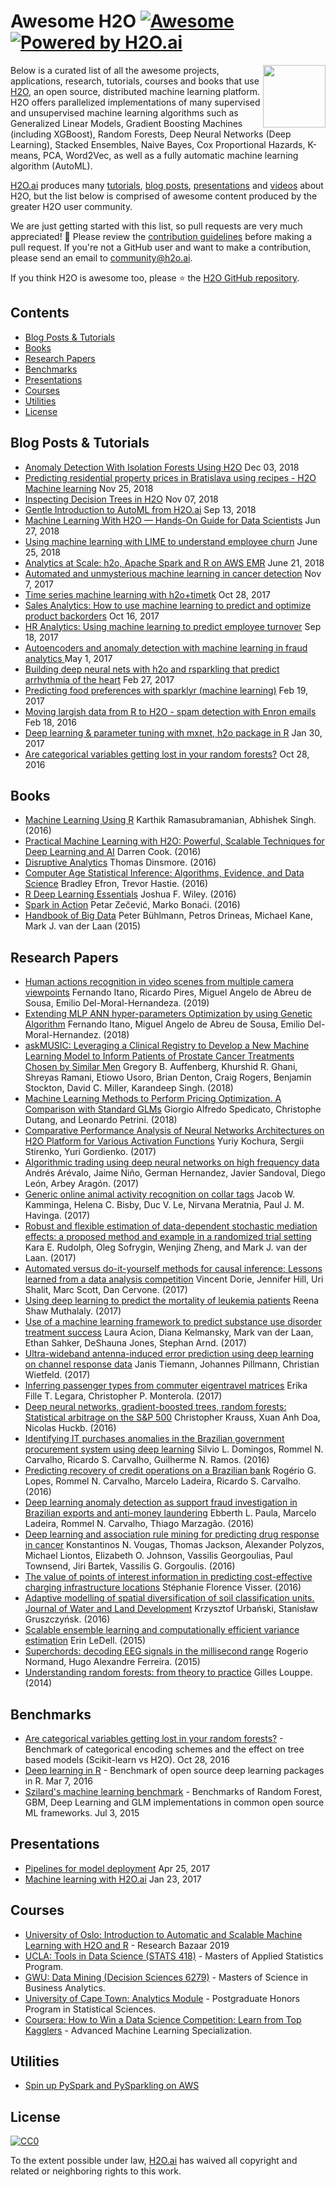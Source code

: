 # Awesome H2O [![Awesome](https://cdn.rawgit.com/sindresorhus/awesome/d7305f38d29fed78fa85652e3a63e154dd8e8829/media/badge.svg)](https://github.com/sindresorhus/awesome) [![Powered by H2O.ai](https://img.shields.io/badge/powered%20by-h2oai-yellow.svg)](https://github.com/h2oai/)

[<img src="https://rawgit.com/h2oai/awesome-h2o/master/h2o_logo.png" align="right" width="100">](https://github.com/h2oai/h2o-3)

Below is a curated list of all the awesome projects, applications, research, tutorials, courses and books that use [H2O](https://github.com/h2oai/h2o-3), an open source, distributed machine learning platform.  H2O offers parallelized implementations of many supervised and unsupervised machine learning algorithms such as Generalized Linear Models, Gradient Boosting Machines (including XGBoost), Random Forests, Deep Neural Networks (Deep Learning), Stacked Ensembles, Naive Bayes, Cox Proportional Hazards, K-means, PCA, Word2Vec, as well as a fully automatic machine learning algorithm (AutoML).

[H2O.ai](http://www.h2o.ai/about/) produces many [tutorials](https://github.com/h2oai/h2o-tutorials), [blog posts](http://blog.h2o.ai/), [presentations](https://github.com/h2oai/h2o-meetups) and [videos](https://www.youtube.com/user/0xdata) about H2O, but the list below is comprised of awesome content produced by the greater H2O user community.

We are just getting started with this list, so pull requests are very much appreciated!  🙏  Please review the [contribution guidelines](contributing.md) before making a pull request.  If you're not a GitHub user and want to make a contribution, please send an email to community@h2o.ai.

If you think H2O is awesome too, please ⭐ the [H2O GitHub repository](https://github.com/h2oai/h2o-3/).

## Contents
- [Blog Posts & Tutorials](#blog-posts--tutorials)
- [Books](#books)
- [Research Papers](#research-papers)
- [Benchmarks](#benchmarks)
- [Presentations](#presentations)
- [Courses](#courses)
- [Utilities](#utilities)
- [License](#license)

## Blog Posts & Tutorials
- [Anomaly Detection With Isolation Forests Using H2O](https://dzone.com/articles/anomaly-detection-with-isolation-forests-using-h2o-1) Dec 03, 2018
- [Predicting residential property prices in Bratislava using recipes - H2O Machine learning](https://www.michal-kapusta.com/post/2018-11-02-predicting-residential-property-prices-in-bratislava-using-recipes-h2o-machine-learning-part-ii/) Nov 25, 2018
- [Inspecting Decision Trees in H2O](https://dzone.com/articles/inspecting-decision-trees-in-h2o) Nov 07, 2018
- [Gentle Introduction to AutoML from H2O.ai](https://medium.com/analytics-vidhya/gentle-introduction-to-automl-from-h2o-ai-a42b393b4ba2) Sep 13, 2018
- [Machine Learning With H2O — Hands-On Guide for Data Scientists](https://dzone.com/articles/machine-learning-with-h2o-hands-on-guide-for-data) Jun 27, 2018
- [Using machine learning with LIME to understand employee churn](http://www.business-science.io/business/2018/06/25/lime-local-feature-interpretation.html) June 25, 2018
- [Analytics at Scale: h2o, Apache Spark and R on AWS EMR](https://redoakstrategic.com/h2oaws/) June 21, 2018
- [Automated and unmysterious machine learning in cancer detection](https://kkulma.github.io/2017-11-07-automated_machine_learning_in_cancer_detection/) Nov 7, 2017
- [Time series machine learning with h2o+timetk](http://www.business-science.io/code-tools/2017/10/28/demo_week_h2o.html) Oct 28, 2017
- [Sales Analytics: How to use machine learning to predict and optimize product backorders](http://www.business-science.io/business/2017/10/16/sales_backorder_prediction.html) Oct 16, 2017
- [HR Analytics: Using machine learning to predict employee turnover](http://www.business-science.io/business/2017/09/18/hr_employee_attrition.html) Sep 18, 2017
- [Autoencoders and anomaly detection with machine learning in fraud analytics ](https://shiring.github.io/machine_learning/2017/05/01/fraud) May 1, 2017
- [Building deep neural nets with h2o and rsparkling that predict arrhythmia of the heart](https://shiring.github.io/machine_learning/2017/02/27/h2o) Feb 27, 2017
- [Predicting food preferences with sparklyr (machine learning)](https://shiring.github.io/machine_learning/2017/02/19/food_spark) Feb 19, 2017
- [Moving largish data from R to H2O - spam detection with Enron emails](https://ellisp.github.io/blog/2017/02/18/svmlite) Feb 18, 2016
- [Deep learning & parameter tuning with mxnet, h2o package in R](http://blog.hackerearth.com/understanding-deep-learning-parameter-tuning-with-mxnet-h2o-package-in-r) Jan 30, 2017
- [Are categorical variables getting lost in your random forests?](http://roamanalytics.com/2016/10/28/are-categorical-variables-getting-lost-in-your-random-forests/) Oct 28, 2016

## Books

- [Machine Learning Using R](https://www.amazon.com/Machine-Learning-Using-Karthik-Ramasubramanian/dp/1484223330) Karthik Ramasubramanian, Abhishek Singh. (2016)
- [Practical Machine Learning with H2O: Powerful, Scalable Techniques for Deep Learning and AI](https://www.amazon.com/Practical-Machine-Learning-H2O-Techniques/dp/149196460X) Darren Cook. (2016)
- [Disruptive Analytics](http://link.springer.com/book/10.1007/978-1-4842-1311-7) Thomas Dinsmore. (2016)
- [Computer Age Statistical Inference: Algorithms, Evidence, and Data Science](https://web.stanford.edu/~hastie/CASI/) Bradley Efron, Trevor Hastie. (2016)
- [R Deep Learning Essentials](https://www.packtpub.com/big-data-and-business-intelligence/r-deep-learning-essentials) Joshua F. Wiley. (2016)
- [Spark in Action](https://www.manning.com/books/spark-in-action) Petar Zečević, Marko Bonaći. (2016)
- [Handbook of Big Data](https://www.crcpress.com/Handbook-of-Big-Data/Buhlmann-Drineas-Kane-van-der-Laan/p/book/9781482249071) Peter Bühlmann, Petros Drineas, Michael Kane, Mark J. van der Laan (2015)

## Research Papers

- [Human actions recognition in video scenes from multiple camera viewpoints](https://www.sciencedirect.com/science/article/pii/S1389041718308970) Fernando Itano, Ricardo Pires, Miguel Angelo de Abreu de Sousa, Emilio Del-Moral-Hernandeza. (2019)
- [Extending MLP ANN hyper-parameters Optimization by using Genetic Algorithm](https://ieeexplore.ieee.org/document/8489520/authors#authors)  Fernando Itano, Miguel Angelo de Abreu de Sousa, Emilio Del-Moral-Hernandez. (2018)
- [askMUSIC: Leveraging a Clinical Registry to Develop a New Machine Learning Model to Inform Patients of Prostate Cancer Treatments Chosen by Similar Men](https://doi.org/10.1016/j.eururo.2018.09.050) Gregory B. Auffenberg, Khurshid R. Ghani, Shreyas Ramani, Etiowo Usoro, Brian Denton, Craig Rogers, Benjamin Stockton, David C. Miller, Karandeep Singh. (2018)
- [Machine Learning Methods to Perform Pricing Optimization.  A Comparison with Standard GLMs](http://www.variancejournal.org/articlespress/articles/Machine-Spedicato.pdf) Giorgio Alfredo Spedicato, Christophe Dutang, and Leonardo Petrini. (2018)
- [Comparative Performance Analysis of Neural Networks Architectures on H2O Platform for Various Activation Functions](https://arxiv.org/abs/1707.04940) Yuriy Kochura, Sergii Stirenko, Yuri Gordienko. (2017)
- [Algorithmic trading using deep neural networks on high frequency data](https://link.springer.com/chapter/10.1007/978-3-319-66963-2_14) Andrés Arévalo, Jaime Niño, German Hernandez, Javier Sandoval, Diego León, Arbey Aragón. (2017)
- [Generic online animal activity recognition on collar tags](https://dl.acm.org/citation.cfm?id=3124407) Jacob W. Kamminga, Helena C. Bisby, Duc V. Le, Nirvana Meratnia, Paul J. M. Havinga. (2017)
- [Robust and flexible estimation of data-dependent stochastic mediation effects: a proposed method and example in a randomized trial setting](https://arxiv.org/pdf/1707.09021.pdf) Kara E. Rudolph, Oleg Sofrygin, Wenjing Zheng, and Mark J. van der Laan. (2017)
- [Automated versus do-it-yourself methods for causal inference: Lessons learned from a data analysis competition](https://arxiv.org/abs/1707.02641) Vincent Dorie, Jennifer Hill, Uri Shalit, Marc Scott, Dan Cervone. (2017)
- [Using deep learning to predict the mortality of leukemia patients](https://qspace.library.queensu.ca/bitstream/handle/1974/15929/Muthalaly_Reena%20S_201707_MSC.pdf) Reena Shaw Muthalaly. (2017)
- [Use of a machine learning framework to predict substance use disorder treatment success](http://journals.plos.org/plosone/article/file?id=10.1371/journal.pone.0175383&type=printable) Laura Acion, Diana Kelmansky, Mark van der Laan, Ethan Sahker, DeShauna Jones, Stephan Arnd. (2017)
- [Ultra-wideband antenna-induced error prediction using deep learning on channel response data](https://www.kn.e-technik.tu-dortmund.de/.cni-bibliography/publications/cni-publications/Tiemann2017a.pdf) Janis Tiemann, Johannes Pillmann, Christian Wietfeld. (2017)
- [Inferring passenger types from commuter eigentravel matrices](http://www.tandfonline.com/doi/abs/10.1080/21680566.2017.1291377?journalCode=ttrb20) Erika Fille T. Legara, Christopher P. Monterola. (2017)
- [Deep neural networks, gradient-boosted trees, random forests: Statistical arbitrage on the S&P 500](http://www.sciencedirect.com/science/article/pii/S0377221716308657) Christopher Krauss, Xuan Anh Doa, Nicolas Huckb. (2016)
- [Identifying IT purchases anomalies in the Brazilian government procurement system using deep learning](http://ieeexplore.ieee.org/document/7838233/?reload=true) Silvio L. Domingos, Rommel N. Carvalho, Ricardo S. Carvalho, Guilherme N. Ramos. (2016)
- [Predicting recovery of credit operations on a Brazilian bank](http://ieeexplore.ieee.org/abstract/document/7838243/) Rogério G. Lopes, Rommel N. Carvalho, Marcelo Ladeira, Ricardo S. Carvalho. (2016)
- [Deep learning anomaly detection as support fraud investigation in Brazilian exports and anti-money laundering](http://ieeexplore.ieee.org/abstract/document/7838276/) Ebberth L. Paula, Marcelo Ladeira, Rommel N. Carvalho, Thiago Marzagão. (2016)
- [Deep learning and association rule mining for predicting drug response in cancer](http://dx.doi.org/10.1101/070490) Konstantinos N. Vougas, Thomas Jackson, Alexander Polyzos, Michael Liontos, Elizabeth O. Johnson, Vassilis Georgoulias, Paul Townsend, Jiri Bartek, Vassilis G. Gorgoulis. (2016)
- [The value of points of interest information in predicting cost-effective charging infrastructure locations](http://www.rsm.nl/fileadmin/Images_NEW/ECFEB/The_value_of_points_of_interest_information.pdf) Stéphanie Florence Visser. (2016)
- [Adaptive modelling of spatial diversification of soil classification units. Journal of Water and Land Development](https://www.degruyter.com/downloadpdf/j/jwld.2016.30.issue-1/jwld-2016-0029/jwld-2016-0029.xml) Krzysztof Urbański, Stanisław Gruszczyńsk. (2016)
- [Scalable ensemble learning and computationally efficient variance estimation](http://www.stat.berkeley.edu/~ledell/papers/ledell-phd-thesis.pdf) Erin LeDell. (2015)
- [Superchords: decoding EEG signals in the millisecond range](https://dx.doi.org/10.7287/peerj.preprints.1265v1) Rogerio Normand, Hugo Alexandre Ferreira. (2015)
- [Understanding random forests: from theory to practice](https://github.com/glouppe/phd-thesis) Gilles Louppe. (2014)

## Benchmarks

- [Are categorical variables getting lost in your random forests?](http://roamanalytics.com/2016/10/28/are-categorical-variables-getting-lost-in-your-random-forests/) - Benchmark of categorical encoding schemes and the effect on tree based models (Scikit-learn vs H2O). Oct 28, 2016
- [Deep learning in R](http://www.rblog.uni-freiburg.de/2017/02/07/deep-learning-in-r/) - Benchmark of open source deep learning packages in R. Mar 7, 2016
- [Szilard's machine learning benchmark](https://github.com/szilard/benchm-ml) - Benchmarks of Random Forest, GBM, Deep Learning and GLM implementations in common open source ML frameworks. Jul 3, 2015

## Presentations

- [Pipelines for model deployment](https://www.slideshare.net/rocalabern/digital-origin-pipelines-for-model-deployment) Apr 25, 2017
- [Machine learning with H2O.ai](https://speakerdeck.com/szilard/machine-learning-with-h2o-dot-ai-la-h2o-meetup-at-at-and-t-jan-2017) Jan 23, 2017

## Courses

- [University of Oslo: Introduction to Automatic and Scalable Machine Learning with H2O and R](https://www.ub.uio.no/english/courses-events/events/all-libraries/2019/research-bazaar-2019.html) - Research Bazaar 2019
- [UCLA: Tools in Data Science (STATS 418)](https://github.com/szilard/teach-data-science-UCLA-master-appl-stats) - Masters of Applied Statistics Program.
- [GWU: Data Mining (Decision Sciences 6279)](https://github.com/jphall663/GWU_data_mining) - Masters of Science in Business Analytics.
- [University of Cape Town: Analytics Module](http://www.stats.uct.ac.za/stats/study/postgrad/honours) - Postgraduate Honors Program in Statistical Sciences.
- [Coursera: How to Win a Data Science Competition: Learn from Top Kagglers](https://www.coursera.org/learn/competitive-data-science) - Advanced Machine Learning Specialization.

## Utilities

- [Spin up PySpark and PySparkling on AWS](https://github.com/kcrandall/EMR_Spark_Automation)

## License

[![CC0](https://upload.wikimedia.org/wikipedia/commons/6/69/CC0_button.svg)](https://creativecommons.org/publicdomain/zero/1.0/)

To the extent possible under law, [H2O.ai](http://h2o.ai) has waived all copyright and related or neighboring rights to this work.
